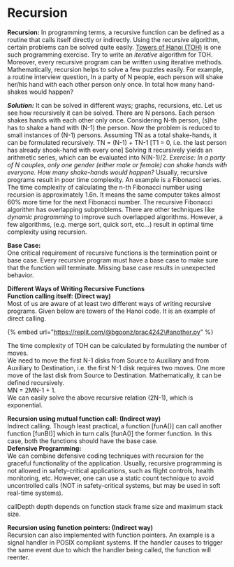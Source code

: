 # Recursion

**Recursion:** In programming terms, a recursive function can be defined as a routine that calls itself directly or indirectly. Using the recursive algorithm, certain problems can be solved quite easily. [Towers of Hanoi \(TOH\)](https://www.geeksforgeeks.org/iterative-tower-of-hanoi/) is one such programming exercise. Try to write an _iterative_ algorithm for TOH. Moreover, every recursive program can be written using iterative methods. Mathematically, recursion helps to solve a few puzzles easily. For example, a routine interview question, In a party of N people, each person will shake her/his hand with each other person only once. In total how many hand-shakes would happen?

_**Solution:**_ It can be solved in different ways; graphs, recursions, etc. Let us see how recursively it can be solved. There are N persons. Each person shakes hands with each other only once. Considering N-th person, \(s\)he has to shake a hand with \(N-1\) the person. Now the problem is reduced to small instances of \(N-1\) persons. Assuming TN as a total shake-hands, it can be formulated recursively. TN = \(N-1\) + TN-1 \[T1 = 0, i.e. the last person has already shook-hand with every one\] Solving it recursively yields an arithmetic series, which can be evaluated into N\(N-1\)/2. _Exercise: In a party of N couples, only one gender \(either male or female\) can shake hands with everyone. How many shake-hands would happen?_ Usually, recursive programs result in poor time complexity. An example is a Fibonacci series. The time complexity of calculating the n-th Fibonacci number using recursion is approximately 1.6n. It means the same computer takes almost 60% more time for the next Fibonacci number. The recursive Fibonacci algorithm has overlapping subproblems. There are other techniques like _dynamic programming_ to improve such overlapped algorithms. However, a few algorithms, \(e.g. merge sort, quick sort, etc...\) result in optimal time complexity using recursion.

**Base Case:**  
One critical requirement of recursive functions is the termination point or base case. Every recursive program must have a base case to make sure that the function will terminate. Missing base case results in unexpected behavior.

**Different Ways of Writing Recursive Functions**  
**Function calling itself: \(Direct way\)**  
Most of us are aware of at least two different ways of writing recursive programs. Given below are towers of the Hanoi code. It is an example of direct calling.

{% embed url="https://replit.com/@bgoonz/prac4242\#another.py" %}

The time complexity of TOH can be calculated by formulating the number of moves.  
We need to move the first N-1 disks from Source to Auxiliary and from Auxiliary to Destination, i.e. the first N-1 disk requires two moves. One more move of the last disk from Source to Destination. Mathematically, it can be defined recursively.  
MN = 2MN-1 + 1.  
We can easily solve the above recursive relation \(2N-1\), which is exponential.

**Recursion using mutual function call: \(Indirect way\)**  
Indirect calling. Though least practical, a function \[funA\(\)\] can call another function \[funB\(\)\] which in turn calls \[funA\(\)\] the former function. In this case, both the functions should have the base case.  
**Defensive Programming:**  
We can combine defensive coding techniques with recursion for the graceful functionality of the application. Usually, recursive programming is not allowed in safety-critical applications, such as flight controls, health monitoring, etc. However, one can use a static count technique to avoid uncontrolled calls \(NOT in safety-critical systems, but may be used in soft real-time systems\).

callDepth depth depends on function stack frame size and maximum stack size.

**Recursion using function pointers: \(Indirect way\)**  
Recursion can also implemented with function pointers. An example is a signal handler in POSIX compliant systems. If the handler causes to trigger the same event due to which the handler being called, the function will reenter.
